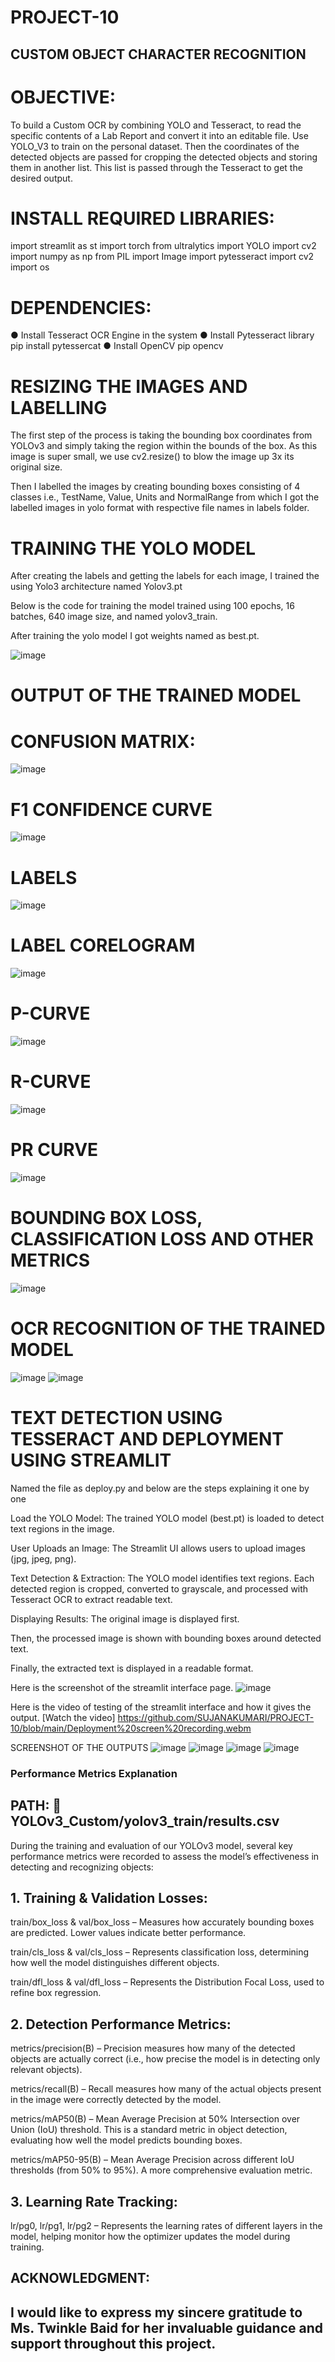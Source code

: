 ﻿# PROJECT-10

## CUSTOM OBJECT CHARACTER RECOGNITION

# OBJECTIVE:

To build a Custom OCR by combining YOLO and Tesseract, to read the specific contents of a Lab Report and convert it into an editable file. Use YOLO_V3 to train on the personal dataset. Then the coordinates of the detected objects are passed for cropping the detected objects and storing them in another list. This list is passed through the Tesseract to get the desired output. 

# INSTALL REQUIRED LIBRARIES:  
import streamlit as st
import torch
from ultralytics import YOLO
import cv2
import numpy as np
from PIL import Image
import pytesseract
import cv2
import os

# DEPENDENCIES: 

● Install Tesseract OCR Engine in the system 
● Install Pytesseract library pip install pytessercat 
● Install OpenCV pip opencv

# RESIZING THE IMAGES AND LABELLING

The first step of the process is taking the bounding box coordinates from YOLOv3 and simply taking the region within the bounds of the box. As this image is super small, we use cv2.resize() to blow the image up 3x its original size.
 
Then I labelled the images by creating bounding boxes consisting of 4 classes i.e., TestName, Value, Units and NormalRange from which I got the labelled images in yolo format with respective file names in labels folder.

# TRAINING THE YOLO MODEL

After creating the labels and getting the labels for each image, I trained the using Yolo3 architecture named Yolov3.pt

Below is the code for training the model trained using 100 epochs, 16 batches, 640 image size, and named yolov3_train.

After training the yolo model I got weights named as best.pt.

![image](https://github.com/user-attachments/assets/66065e9c-c612-413b-a535-dc13c9a13187)

# OUTPUT OF THE TRAINED MODEL

# CONFUSION MATRIX:
![image](https://github.com/user-attachments/assets/163f02a6-b585-4429-a10e-4daeb0979797)

# F1 CONFIDENCE CURVE
![image](https://github.com/user-attachments/assets/aebab2f2-aaa5-4c23-980f-97cc4484101f)

# LABELS
![image](https://github.com/user-attachments/assets/3abe2994-ba3d-4da1-a712-620897268996)

# LABEL CORELOGRAM
![image](https://github.com/user-attachments/assets/257999d3-f55f-4f02-9734-c03e8a2adfd1)

# P-CURVE
![image](https://github.com/user-attachments/assets/76a1e96f-8362-47c7-aedc-96868318910c)

# R-CURVE
![image](https://github.com/user-attachments/assets/976d7895-262b-4916-a821-23e931ac0a04)

# PR CURVE
![image](https://github.com/user-attachments/assets/2f982b47-70f8-4999-b941-39dafcafd8c9)

# BOUNDING BOX LOSS, CLASSIFICATION LOSS AND OTHER METRICS
![image](https://github.com/user-attachments/assets/70d9b225-91d9-4f88-87c8-fc32647dfe62)

# OCR RECOGNITION OF THE TRAINED MODEL
![image](https://github.com/user-attachments/assets/9b899d39-6195-4f13-a697-12dc20c6d046)
![image](https://github.com/user-attachments/assets/c06d46b0-d4ed-449b-9bdb-a8d0a2def8c0)

# TEXT DETECTION USING TESSERACT  AND DEPLOYMENT USING STREAMLIT
Named the file as deploy.py and below are the steps explaining it one by one

Load the YOLO Model:  The trained YOLO model (best.pt) is loaded to detect text regions in the image.  

User Uploads an Image:   The Streamlit UI allows users to upload images (jpg, jpeg, png).

Text Detection & Extraction:  The YOLO model identifies text regions.  Each detected region is cropped, converted to grayscale, and processed with Tesseract OCR to extract readable text.

Displaying Results:  The original image is displayed first.  

Then, the processed image is shown with bounding boxes around detected text. 

 Finally, the extracted text is displayed in a readable format.

Here is the screenshot of the streamlit interface page.
![image](https://github.com/user-attachments/assets/8f90f6c7-a996-4fa9-a796-1af0517503b5)

Here is the video of testing of the streamlit interface and how it gives the output.
[Watch the video] https://github.com/SUJANAKUMARI/PROJECT-10/blob/main/Deployment%20screen%20recording.webm

SCREENSHOT OF THE OUTPUTS
![image](https://github.com/user-attachments/assets/854dffa0-987a-4892-a08a-38bd4ce26d4b)
![image](https://github.com/user-attachments/assets/8e0ff0b9-1cf2-495f-befc-30e94cb1d503)
![image](https://github.com/user-attachments/assets/d89c9260-ed4c-49e5-bca0-bdd2444a5f9e)
![image](https://github.com/user-attachments/assets/fda5ded7-a41e-41d3-b8bc-0f042d18d9b6)


### Performance Metrics Explanation

## PATH:  📂 YOLOv3_Custom/yolov3_train/results.csv

During the training and evaluation of our YOLOv3 model, several key performance metrics were recorded to assess the model’s effectiveness in detecting and recognizing objects:

## 1. Training & Validation Losses:
train/box_loss & val/box_loss – Measures how accurately bounding boxes are predicted. Lower values indicate better performance.

train/cls_loss & val/cls_loss – Represents classification loss, determining how well the model distinguishes different objects.

train/dfl_loss & val/dfl_loss – Represents the Distribution Focal Loss, used to refine box regression.

## 2. Detection Performance Metrics:
metrics/precision(B) – Precision measures how many of the detected objects are actually correct (i.e., how precise the model is in detecting only relevant objects).

metrics/recall(B) – Recall measures how many of the actual objects present in the image were correctly detected by the model.

metrics/mAP50(B) – Mean Average Precision at 50% Intersection over Union (IoU) threshold. This is a standard metric in object detection, evaluating how well the model predicts bounding boxes.

metrics/mAP50-95(B) – Mean Average Precision across different IoU thresholds (from 50% to 95%). A more comprehensive evaluation metric.

## 3. Learning Rate Tracking:
lr/pg0, lr/pg1, lr/pg2 – Represents the learning rates of different layers in the model, helping monitor how the optimizer updates the model during training.


## ACKNOWLEDGMENT:

## I would like to express my sincere gratitude to Ms. Twinkle Baid for her invaluable guidance and support throughout this project.
